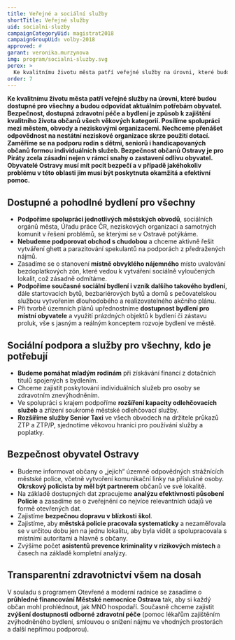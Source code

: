 ```yaml
---
title: Veřejné a sociální služby
shortTitle: Veřejné služby
uid: socialni-sluzby
campaignCategoryUid: magistrat2018
campaignGroupUid: volby-2018
approved: #
garant: veronika.murzynova
img: program/socialni-sluzby.svg
perex: >
  Ke kvalitnímu životu města patří veřejné služby na úrovni, které budou dostupné pro všechny a budou odpovídat aktuálním potřebám obyvatel. Bezpečnost, dostupná zdravotní péče a bydlení je způsob k zajištění kvalitního života občanů všech věkových kategorií. Posílíme spolupráci mezi městem, obvody a neziskovými organizacemi. Nechceme přenášet odpovědnost na nestátní neziskové organizace skrze použití dotací. Zaměříme se na podporu rodin s dětmi, seniorů i handicapovaných občanů formou individuálních služeb. Bezpečnost občanů Ostravy je pro Piráty zcela zásadní nejen v rámci snahy o zastavení odlivu obyvatel. Obyvatelé Ostravy musí mít pocit bezpečí a v případě jakéhokoliv problému v této oblasti jim musí být poskytnuta okamžitá a efektivní pomoc. 
order: 7
---
```


**Ke kvalitnímu životu města patří veřejné služby na úrovni, které budou dostupné pro všechny a budou odpovídat aktuálním potřebám obyvatel. Bezpečnost, dostupná zdravotní péče a bydlení je způsob k zajištění kvalitního života občanů všech věkových kategorií. Posílíme spolupráci mezi městem, obvody a neziskovými organizacemi. Nechceme přenášet odpovědnost na nestátní neziskové organizace skrze použití dotací. Zaměříme se na podporu rodin s dětmi, seniorů i handicapovaných občanů formou individuálních služeb. Bezpečnost občanů Ostravy je pro Piráty zcela zásadní nejen v rámci snahy o zastavení odlivu obyvatel. Obyvatelé Ostravy musí mít pocit bezpečí a v případě jakéhokoliv problému v této oblasti jim musí být poskytnuta okamžitá a efektivní pomoc.**

## Dostupné a pohodlné bydlení pro všechny

<ul>
  <li><b>Podpoříme spolupráci jednotlivých městských obvodů</b>, sociálních orgánů města, Úřadu práce ČR, neziskových organizací a samotných komunit v řešení problémů, se kterými se v Ostravě potýkáme.</li>
  <li><b>Nebudeme podporovat obchod s chudobou</b> a chceme aktivně řešit vytváření ghett a parazitování spekulantů na podporách z předražených nájmů.</li>
  <li>Zasadíme se o stanovení <b>místně obvyklého nájemného</b> místo uvalování bezdoplatkových zón, které vedou k vytváření sociálně vyloučených lokalit, což zásadně odmítáme.</li>
  <li><b>Podpoříme současné sociální bydlení i vznik dalšího takového bydlení</b>, dále startovacích bytů, bezbariérových bytů a domů s pečovatelskou službou vytvořením dlouhodobého a realizovatelného akčního plánu.</li>
  <li>Při tvorbě územních plánů upřednostníme <b>dostupnost bydlení pro místní obyvatele</b> a využití prázdných objektů k bydlení či zástavu proluk, vše s jasným a reálným konceptem rozvoje bydlení ve městě.</li>
</ul>

## Sociální podpora a služby pro všechny, kdo je potřebují

<ul>
  <li><b>Budeme pomáhat mladým rodinám</b> při získávání financí z dotačních titulů spojených s bydlením.</li>
  <li>Chceme zajistit poskytování individuálních služeb pro osoby se zdravotním znevýhodněním.</li>
  <li>Ve spolupráci s krajem podpoříme <b>rozšíření kapacity odlehčovacích služeb</b> a zřízení soukromé městské odlehčovací služby.</li>
  <li><b>Rozšíříme služby Senior Taxi</b> ve všech obvodech na držitele průkazů ZTP a ZTP/P, sjednotíme věkovou hranici pro používání služby a poplatky.</li>
</ul>

## Bezpečnost obyvatel Ostravy

<ul>
  <li>Budeme informovat občany o „jejich“ územně odpovědných strážnících městské police, včetně vytvoření komunikační linky na příslušné osoby. <b>Okrskový policista by měl být partnerem</b> občanů ve své lokalitě.</li>
  <li>Na základě dostupných dat zpracujeme <b>analýzu efektivnosti působení Policie</b> a zasadíme se o zveřejnění co nejvíce relevantních údajů ve formě otevřených dat.</li>
  <li>Zajistíme <b>bezpečnou dopravu v blízkosti škol</b>.</li>
  <li>Zajistíme, aby <b>městská policie pracovala systematicky</b> a nezaměřovala se v určitou dobu jen na jednu lokalitu, aby byla vidět a spolupracovala s místními autoritami a hlavně s občany.</li>
  <li>Zvýšíme počet <b>asistentů prevence kriminality v rizikových místech</b> a časech na základě kompletní analýzy.</li>
</ul>

## Transparentní zdravotnictví všem na dosah

V souladu s programem Otevřené a moderní radnice se zasadíme o <b>průhledné financování Městské nemocnice Ostrava</b> tak, aby si každý občan mohl prohlédnout, jak MNO hospodaří. Současně chceme zajistit <b>zvýšení dostupnosti odborné zdravotní péče</b> (pomoc lékařům zajištěním zvýhodněného bydlení, smlouvou o snížení nájmu ve vhodných prostorách a další nepřímou podporou).
